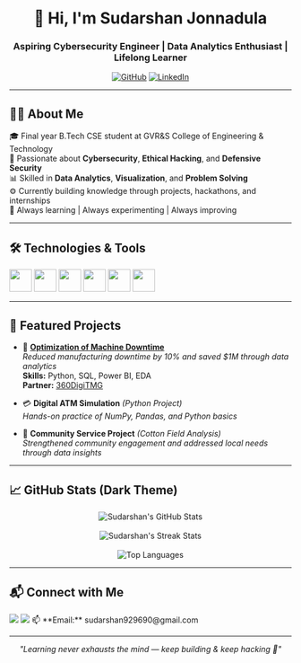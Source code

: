 <!-- Profile README for Sudarshan Jonnadula - Dark Theme -->

<h1 align="center">👋 Hi, I'm Sudarshan Jonnadula</h1>
<h3 align="center">Aspiring Cybersecurity Engineer | Data Analytics Enthusiast | Lifelong Learner</h3>

<p align="center">
  <a href="https://github.com/sudarshan-96"><img src="https://img.shields.io/github/followers/sudarshan-96?label=Follow&style=social" alt="GitHub"></a>
  <a href="https://www.linkedin.com/in/sudarshan-jonnadula-3100671aa/"><img src="https://img.shields.io/badge/LinkedIn-Connect-0A66C2?logo=linkedin&logoColor=white&style=for-the-badge" alt="LinkedIn"></a>
</p>

---

## 🧑‍💻 About Me

🎓 Final year B.Tech CSE student at GVR&S College of Engineering & Technology  
🔐 Passionate about **Cybersecurity**, **Ethical Hacking**, and **Defensive Security**  
📊 Skilled in **Data Analytics**, **Visualization**, and **Problem Solving**  
⚙️ Currently building knowledge through projects, hackathons, and internships  
🌱 Always learning | Always experimenting | Always improving

---

## 🛠️ Technologies & Tools

<p align="left">
  <img src="https://cdn.jsdelivr.net/gh/devicons/devicon/icons/python/python-original.svg" width="40" height="40"/>
  <img src="https://cdn.jsdelivr.net/gh/devicons/devicon/icons/mysql/mysql-original-wordmark.svg" width="40" height="40"/>
  <img src="https://cdn.jsdelivr.net/gh/devicons/devicon/icons/html5/html5-original-wordmark.svg" width="40" height="40"/>
  <img src="https://cdn.jsdelivr.net/gh/devicons/devicon/icons/linux/linux-original.svg" width="40" height="40"/>
  <img src="https://cdn.jsdelivr.net/gh/devicons/devicon/icons/cplusplus/cplusplus-original.svg" width="40" height="40"/>
  <img src="https://cdn.jsdelivr.net/gh/devicons/devicon/icons/jupyter/jupyter-original-wordmark.svg" width="40" height="40"/>
</p>

---

## 🚀 Featured Projects

- 🔧 [**Optimization of Machine Downtime**](https://github.com/sudarshan-96/Optimization_of_Machine_Downtime)  
  *Reduced manufacturing downtime by 10% and saved $1M through data analytics*  
  **Skills:** Python, SQL, Power BI, EDA  
  **Partner:** [360DigiTMG](https://360digitmg.com)

- 💳 **Digital ATM Simulation** *(Python Project)*  
  *Hands-on practice of NumPy, Pandas, and Python basics*

- 🌾 **Community Service Project** *(Cotton Field Analysis)*  
  *Strengthened community engagement and addressed local needs through data insights*

---

## 📈 GitHub Stats (Dark Theme)

<p align="center">
  <img src="https://github-readme-stats.vercel.app/api?username=sudarshan-96&show_icons=true&theme=tokyonight" alt="Sudarshan's GitHub Stats"/>
  <br><br>
  <img src="https://github-readme-streak-stats.herokuapp.com?user=sudarshan-96&theme=tokyonight" alt="Sudarshan's Streak Stats"/>
  <br><br>
  <img src="https://github-readme-stats.vercel.app/api/top-langs/?username=sudarshan-96&layout=compact&theme=tokyonight" alt="Top Languages"/>
</p>

---

## 📬 Connect with Me

<p align="left">
<a href="https://www.linkedin.com/in/sudarshan-jonnadula-3100671aa/"><img src="https://img.shields.io/badge/LinkedIn-0A66C2?style=for-the-badge&logo=linkedin&logoColor=white"></a>  
<a href="https://github.com/sudarshan-96"><img src="https://img.shields.io/badge/GitHub-181717?style=for-the-badge&logo=github&logoColor=white"></a>  
📫 **Email:** sudarshan929690@gmail.com
</p>

---

<p align="center"><i>"Learning never exhausts the mind — keep building & keep hacking 🚀"</i></p>
